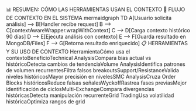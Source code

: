 📊 RESUMEN: CÓMO LAS HERRAMIENTAS USAN EL CONTEXTO
🔄 FLUJO DE CONTEXTO EN EL SISTEMA
mermaidgraph TD
    A[Usuario solicita análisis] --> B[Handler recibe request]
    B --> C[contextAwareWrapper.wrapWithContext]
    C --> D[Carga contexto histórico 90 días]
    D --> E[Ejecuta análisis con contexto]
    E --> F[Guarda resultado en MongoDB/Files]
    F --> G[Retorna resultado enriquecido]
📋 HERRAMIENTAS Y SU USO DE CONTEXTO
HerramientaCómo usa el contextoBeneficioTechnical AnalysisCompara bias actual vs históricoDetecta cambios de tendenciaVolume AnalysisIdentifica patrones de volumen recurrentesFiltra falsos breakoutsSupport/ResistanceValida niveles históricosMayor precisión en nivelesSMC AnalysisCruza Order Blocks históricosReduce falsas señalesWyckoffRastrea fases previasMejor identificación de ciclosMulti-ExchangeCompara divergencias históricasDetecta manipulación recurrenteGrid TradingUsa volatilidad históricaOptimiza rangos de grid
